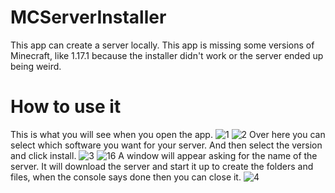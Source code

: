 # MCServerInstaller
This app can create a server locally.
This app is missing some versions of Minecraft, like 1.17.1 because the installer didn't work or the server ended up being weird.
# How to use it
This is what you will see when you open the app.
![1](https://user-images.githubusercontent.com/88277260/136705830-c15c0f93-acca-447e-8c62-e382c3ba565c.png)
![2](https://user-images.githubusercontent.com/88277260/136705845-4a05f4c0-7d55-440c-b1b0-1bb1a16e4e3f.png)
Over here you can select which software you want for your server.
And then select the version and click install.
![3](https://user-images.githubusercontent.com/88277260/136706900-ad94b91e-b426-42d0-bec0-99be6443caf7.png)
![16](https://user-images.githubusercontent.com/88277260/136706920-6314125c-a3b8-49f5-85e6-f757484479ba.png)
A window will appear asking for the name of the server. It will download the server and start it up to create the folders and files, when the console says done then you can close it.
![4](https://user-images.githubusercontent.com/88277260/136706968-39e402d9-a908-4191-8291-c07c6e8b5655.png)
